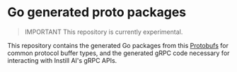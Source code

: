 # Go generated proto packages

> IMPORTANT This repository is currently experimental.

This repository contains the generated Go packages from this [Protobufs](https://github.com/instill-ai/protobufs) for common protocol buffer types, and the generated gRPC code necessary for interacting with Instill AI's gRPC APIs.
